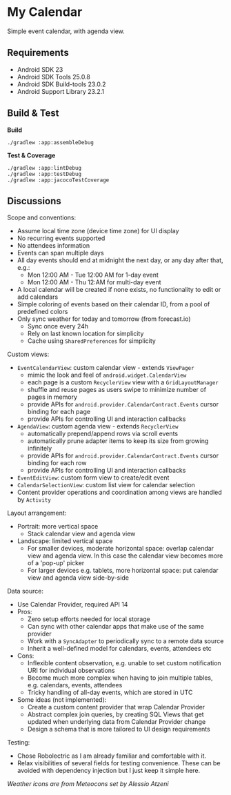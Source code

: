 # My Calendar
Simple event calendar, with agenda view.

## Requirements
* Android SDK 23
* Android SDK Tools 25.0.8
* Android SDK Build-tools 23.0.2
* Android Support Library 23.2.1

## Build & Test

**Build**

    ./gradlew :app:assembleDebug

**Test & Coverage**

    ./gradlew :app:lintDebug
    ./gradlew :app:testDebug
    ./gradlew :app:jacocoTestCoverage

## Discussions
Scope and conventions:
* Assume local time zone (device time zone) for UI display
* No recurring events supported
* No attendees information
* Events can span multiple days
* All day events should end at midnight the next day, or any day after that, e.g.:
  * Mon 12:00 AM - Tue 12:00 AM for 1-day event
  * Mon 12:00 AM - Thu 12:AM for multi-day event
* A local calendar will be created if none exists, no functionality to edit or add calendars
* Simple coloring of events based on their calendar ID, from a pool of predefined colors
* Only sync weather for today and tomorrow (from forecast.io)
  * Sync once every 24h
  * Rely on last known location for simplicity
  * Cache using `SharedPreferences` for simplicity

Custom views:
* `EventCalendarView`: custom calendar view - extends `ViewPager`
  * mimic the look and feel of `android.widget.CalendarView`
  * each page is a custom `RecyclerView` view with a `GridLayoutManager`
  * shuffle and reuse pages as users swipe to minimize number of pages in memory
  * provide APIs for `android.provider.CalendarContract.Events` cursor binding for each page
  * provide APIs for controlling UI and interaction callbacks
* `AgendaView`: custom agenda view - extends `RecyclerView`
  * automatically prepend/append rows via scroll events
  * automatically prune adapter items to keep its size from growing infinitely
  * provide APIs for `android.provider.CalendarContract.Events` cursor binding for each row
  * provide APIs for controlling UI and interaction callbacks
* `EventEditView`: custom form view to create/edit event
* `CalendarSelectionView`: custom list view for calendar selection
* Content provider operations and coordination among views are handled by `Activity`

Layout arrangement:
* Portrait: more vertical space
  * Stack calendar view and agenda view
* Landscape: limited vertical space
  * For smaller devices, moderate horizontal space: overlap calendar view and agenda view. In this case the calendar view becomes more of a 'pop-up' picker
  * For larger devices e.g. tablets, more horizontal space: put calendar view and agenda view side-by-side

Data source:
* Use Calendar Provider, required API 14
* Pros:
  * Zero setup efforts needed for local storage
  * Can sync with other calendar apps that make use of the same provider
  * Work with a `SyncAdapter` to periodically sync to a remote data source
  * Inherit a well-defined model for calendars, events, attendees etc
* Cons:
  * Inflexible content observation, e.g. unable to set custom notification URI for individual observations
  * Become much more complex when having to join multiple tables, e.g. calendars, events, attendees
  * Tricky handling of all-day events, which are stored in UTC
* Some ideas (not implemented):
  * Create a custom content provider that wrap Calendar Provider
  * Abstract complex join queries, by creating SQL Views that get updated when underlying data from Calendar Provider change
  * Design a schema that is more tailored to UI design requirements

Testing:
* Chose Robolectric as I am already familiar and comfortable with it.
* Relax visibilities of several fields for testing convenience. These can be avoided with dependency injection but I just keep it simple here.

*Weather icons are from Meteocons set by Alessio Atzeni*